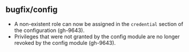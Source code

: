 ## bugfix/config

* A non-existent role can now be assigned in the `credential` section of
  the configuration (gh-9643).
* Privileges that were not granted by the config module are no longer
  revoked by the config module (gh-9643).
